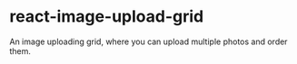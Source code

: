 # react-image-upload-grid
An image uploading grid, where you can upload multiple photos and order them.
